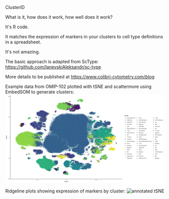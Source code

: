 ClusterID

What is it, how does it work, how well does it work?

It's R code.

It matches the expression of markers in your clusters to cell type definitions in a spreadsheet.

It's not amazing.

The basic approach is adapted from ScType:
https://github.com/IanevskiAleksandr/sc-type

More details to be published at https://www.colibri-cytometry.com/blog


Example data from OMIP-102 plotted with tSNE and scattermore using EmbedSOM to generate clusters:
![annotated tSNE](https://github.com/DrCytometer/ClusterID/blob/main/tsne_with_cluster_labels.jpg?raw=true)

Ridgeline plots showing expression of markers by cluster:
![annotated tSNE](https://github.com/DrCytometer/ClusterID/blob/main/cluster_histograms.jpg?raw=true)
